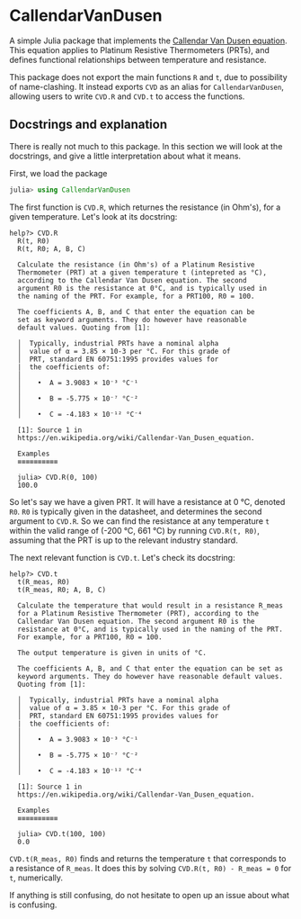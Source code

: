 # CallendarVanDusen
A simple Julia package that implements the [Callendar Van Dusen equation](https://en.wikipedia.org/wiki/Callendar%E2%80%93Van_Dusen_equation). This equation applies to Platinum Resistive Thermometers (PRTs), and defines functional relationships between temperature and resistance. 

This package does not export the main functions `R` and `t`, due to possibility of name-clashing. It instead exports `CVD` as an alias for `CallendarVanDusen`, allowing users to write `CVD.R` and `CVD.t` to access the functions.

## Docstrings and explanation
There is really not much to this package. In this section we will look at the docstrings, and give a little interpretation about what it means.

First, we load the package
```julia
julia> using CallendarVanDusen
```

The first function is `CVD.R`, which returnes the resistance (in Ohm's), for a given temperature. Let's look at its docstring:
```
help?> CVD.R
  R(t, R0)
  R(t, R0; A, B, C)

  Calculate the resistance (in Ohm's) of a Platinum Resistive
  Thermometer (PRT) at a given temperature t (intepreted as °C),
  according to the Callendar Van Dusen equation. The second
  argument R0 is the resistance at 0°C, and is typically used in
  the naming of the PRT. For example, for a PRT100, R0 = 100.

  The coefficients A, B, and C that enter the equation can be
  set as keyword arguments. They do however have reasonable
  default values. Quoting from [1]:

  │  Typically, industrial PRTs have a nominal alpha
  │  value of α = 3.85 × 10-3 per °C. For this grade of
  │  PRT, standard EN 60751:1995 provides values for 
  |  the coefficients of:
  │
  │    •  A = 3.9083 × 10⁻³ °C⁻¹
  │
  │    •  B = -5.775 × 10⁻⁷ °C⁻²
  │
  │    •  C = -4.183 × 10⁻¹² °C⁻⁴

  [1]: Source 1 in
  https://en.wikipedia.org/wiki/Callendar-Van_Dusen_equation.

  Examples
  ≡≡≡≡≡≡≡≡≡≡

  julia> CVD.R(0, 100)
  100.0
```

So let's say we have a given PRT. It will have a resistance at 0 °C, denoted `R0`. `R0` is typically given in the datasheet, and determines the second argument to `CVD.R`. So we can find the resistance at any temperature `t` within the valid range of (-200 °C, 661 °C) by running `CVD.R(t, R0)`, assuming that the PRT is up to the relevant industry standard.

The next relevant function is `CVD.t`. Let's check its docstring:
```
help?> CVD.t
  t(R_meas, R0)
  t(R_meas, R0; A, B, C)

  Calculate the temperature that would result in a resistance R_meas
  for a Platinum Resistive Thermometer (PRT), according to the
  Callendar Van Dusen equation. The second argument R0 is the
  resistance at 0°C, and is typically used in the naming of the PRT.
  For example, for a PRT100, R0 = 100.

  The output temperature is given in units of °C.

  The coefficients A, B, and C that enter the equation can be set as
  keyword arguments. They do however have reasonable default values.
  Quoting from [1]:

  │  Typically, industrial PRTs have a nominal alpha
  │  value of α = 3.85 × 10-3 per °C. For this grade of
  │  PRT, standard EN 60751:1995 provides values for 
  |  the coefficients of:
  │
  │    •  A = 3.9083 × 10⁻³ °C⁻¹
  │
  │    •  B = -5.775 × 10⁻⁷ °C⁻²
  │
  │    •  C = -4.183 × 10⁻¹² °C⁻⁴

  [1]: Source 1 in
  https://en.wikipedia.org/wiki/Callendar-Van_Dusen_equation.

  Examples
  ≡≡≡≡≡≡≡≡≡≡

  julia> CVD.t(100, 100)
  0.0
```

`CVD.t(R_meas, R0)` finds and returns the temperature `t` that corresponds to a resistance of `R_meas`. It does this by solving `CVD.R(t, R0) - R_meas = 0` for `t`, numerically.

If anything is still confusing, do not hesitate to open up an issue about what is confusing.